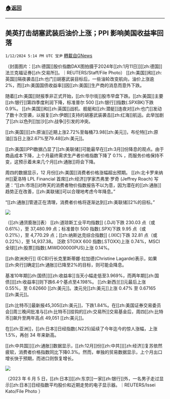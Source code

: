 ###  [:house:返回](README.md)
---


## 美英打击胡塞武装后油价上涨；PPI 影响美国收益率回落
`1/12/2024 5:14 PM UTC 宝尹` [轉載自GNews](https://gnews.org/articles/2213166)

（封面图片：[[zh:德国]]股价指数DAX图拍摄于2024年[[zh:1月11日]][[zh:德国]]法兰克福证券[[zh:交易所]]。｜REUTERS/Staff/File Photo）
[[zh:美国]]和[[zh:英国]]隔夜袭击[[zh:也门]]胡塞武装目标后，一些油轮改变航向，油价上涨逾2%，而[[zh:美国国债收益率]]因[[zh:美国]]生产商的消息而意外下跌。 

随着[[zh:美国]]财报季非正式开始，[[zh:华尔街]]股市早盘下跌。[[zh:美国]]主要[[zh:银行]]第四季度利润下降，标准普尔 500 [[zh:银行]]指数(.SPXBK)下跌 0.9%。
[[zh:美国]]和[[zh:英国]]战机、舰艇和[[zh:潜艇]]连夜对[[zh:也门]]发动了数十次空袭，以报复[[zh:伊朗]]支持的胡塞武装袭击[[zh:红海]]航运。此举加剧了[[zh:以色列]]加沙[[zh:战争]]引发的冲突。

[[zh:美国]][[zh:原油]]近期上涨2.72%至每桶73.98[[zh:美元]]，布伦特[[zh:原油]]当日上涨2.67%至79.48[[zh:美元]]。

[[zh:美国]]PPI数据凸显了[[zh:美联储]]可能最早在[[zh:3月]]份降息的观点。由于商品成本下降，上个月最终需求生产者价格指数下降了 0.1% ，而服务价格保持不变，这预示着未来几个月[[zh:通胀]]将会下降。

周四的数据显示，12 月份[[zh:美国]]消费者价格涨幅超出预期。
[[zh:北卡罗来纳州]]夏洛特 LPL Financial 首席[[zh:经济]]学家杰弗里·罗奇 (Jeffrey Roach) 写道：“[[zh:市场]]对昨天的消费者物价指数报告不以为意，因为潜在的[[zh:通胀]]趋势正在改善，[[zh:美联储]]可以合理地考虑今年降息。”

“[[zh:通胀]]管道正在清理，消费者价格将逐渐达到[[zh:美联储]]2%的目标。”

![](https://i.imgur.com/sHRKdmJ.jpg)

（[[zh:通货膨胀]]表）
[[zh:道琼斯工业平均指数]] (.DJI)下跌 230.03 点（或 0.61%），至 37,480.99 点；标准普尔 500 指数(.SPX)下跌 9.95 点（或 0.21%），至 4,770.29 点；[[zh:纳斯达克综合指数]] (.IXIC)下跌 32.81 点（或0.22%），至 14,937.38。
泛欧 STOXX 600 指数(.STOXX)上涨 0.74%，MSCI 全球[[zh:股票]]指数(.MIWD00000PUS)上涨 0.14%。

[[zh:欧洲央行]] (ECB)行长克里斯蒂娜·拉加德(Christine Lagarde)表示，如果[[zh:央行]]确定[[zh:通胀]]已降至2%的目标，则可能会降息。

基准10年期[[zh:国债]][[zh:收益率]]当天小幅走低至3.969%，而两年期[[zh:国债]][[zh:收益率]]则下跌6.4个基点至4.198%。
[[zh:新西兰]]元最后上涨 0.55%，至 0.62660 [[zh:美元]]。澳元兑[[zh:美元]]上涨 0.47% 至 0.67165 [[zh:美元]]。

[[zh:比特币]]最新报45,305[[zh:美元]]，下跌1.84%。在[[zh:美国证券交易委员会]]周三晚间批准与[[zh:比特币]]挂钩的[[zh:交易所]]交易基金后，周四[[zh:比特币]]飙升至两年高点 49,051 [[zh:美元]]。

在[[zh:亚洲]]，[[zh:日本]]日经指数(.N225)延续了今年迄今的惊人涨幅，上涨 1.5%，再创 34 年来新高。

[[zh:中共国]][[zh:通胀]]数据显示，[[zh:12月]]份[[zh:中共]][[zh:经济]]复苏依然疲软，消费者价格指数同比下降0.3%。然而，单独的贸易数据显示，上个月出口增长快于预期，而进口则恢复增长。

![](https://i.imgur.com/oX7HdYL.jpg)

（2023 年 6 月 5 日，[[zh:日本]][[zh:东京]]一家[[zh:银行]]外，一名男子走过显示[[zh:日本]]日经指数平均股价和近期走势的电子显示器。｜REUTERS/Issei Kato/File Photo ）

